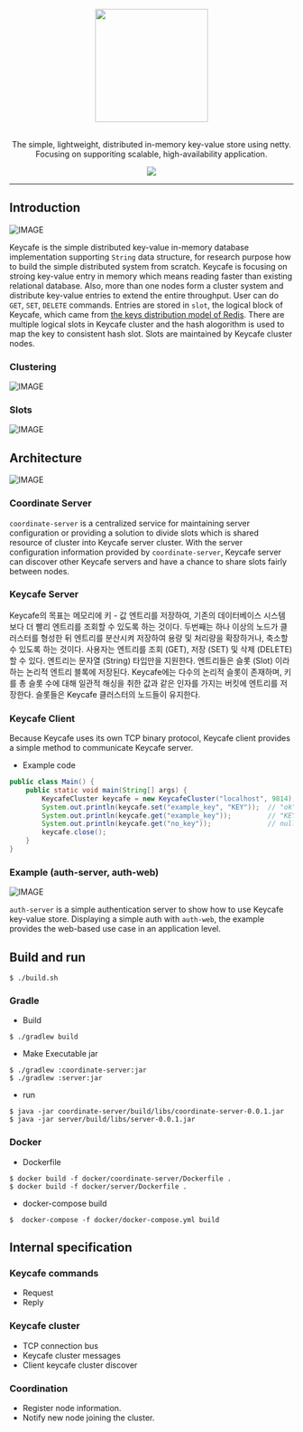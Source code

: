 <div align="center">
  <br/>
  <img src="./docs/images/logo.png" width="200" />
  <br/>
  <br/>
  <p>
    The simple, lightweight, distributed in-memory key-value store using netty. <br/>
    Focusing on supporiting scalable, high-availability application.  
  </p>
  <p>
    <a href="https://github.com/actumn/keycafe/blob/master/LICENSE">
      <img src="https://img.shields.io/badge/license-MIT-blue.svg"/>
    </a>
  </p>
</div>

---
## Introduction
![IMAGE](./docs/images/intro-key-value.png)

Keycafe is the simple distributed key-value in-memory database implementation supporting `String` data structure, for research purpose how to build the simple distributed system from scratch. Keycafe is focusing on stroing key-value entry in memory which means reading faster than existing relational database. Also, more than one nodes form a cluster system and distribute key-value entries to extend the entire throughput. User can do `GET`, `SET`, `DELETE` commands. Entries are stored in `slot`, the logical block of Keycafe, which came from [the keys distribution model of Redis](https://redis.io/topics/cluster-spec#keys-distribution-model). There are multiple logical slots in Keycafe cluster and the hash alogorithm is used to map the key to consistent hash slot. Slots are maintained by Keycafe cluster nodes.


### Clustering
![IMAGE](./docs/images/clustering.png)

### Slots
![IMAGE](./docs/images/clustering-slot.png)

## Architecture
![IMAGE](./docs/images/architecture.png)

### Coordinate Server
`coordinate-server` is a centralized service for maintaining server configuration or providing a solution to divide slots which is shared resource of cluster into Keycafe server cluster. With the server configuration information provided by `coordinate-server`, Keycafe server can discover other Keycafe servers and have a chance to share slots fairly between nodes. 


### Keycafe Server
Keycafe의 목표는 메모리에 키 - 값 엔트리를 저장하여, 기존의 데이터베이스 시스템 보다 더 빨리 엔트리를 조회할 수 있도록 하는 것이다. 두번째는 하나 이상의 노드가 클러스터를 형성한 뒤 엔트리를 분산시켜 저장하여 용량 및 처리량을 확장하거나, 축소할 수 있도록 하는 것이다. 사용자는 엔트리를 조회 (GET), 저장 (SET) 및 삭제 (DELETE) 할 수 있다. 엔트리는 문자열 (String) 타입만을 지원한다. 엔트리들은 슬롯 (Slot) 이라 하는 논리적 엔트리 블록에 저장된다. Keycafe에는 다수의 논리적 슬롯이 존재하며, 키를 총 슬롯 수에 대해 일관적 해싱을 취한 값과 같은 인자를 가지는 버킷에 엔트리를 저장한다. 슬롯들은 Keycafe 클러스터의 노드들이 유지한다.
 
### Keycafe Client
Because Keycafe uses its own TCP binary protocol, Keycafe client provides a simple method to communicate Keycafe server. 
- Example code 
```java
public class Main() {
    public static void main(String[] args) {
        KeycafeCluster keycafe = new KeycafeCluster("localhost", 9814);
        System.out.println(keycafe.set("example_key", "KEY"));  // "ok"
        System.out.println(keycafe.get("example_key"));         // "KEY"
        System.out.println(keycafe.get("no_key"));              // null
        keycafe.close();
    }
}
```

### Example (auth-server, auth-web)
![IMAGE](./docs/images/example-auth-web.png)

`auth-server` is a simple authentication server to show how to use Keycafe key-value store. Displaying a simple auth with `auth-web`, the example provides the web-based use case in an application level. 

## Build and run
```shell script
$ ./build.sh
```
### Gradle
- Build
```shell script
$ ./gradlew build
```
- Make Executable jar
```shell script
$ ./gradlew :coordinate-server:jar
$ ./gradlew :server:jar
```
- run
```shell script
$ java -jar coordinate-server/build/libs/coordinate-server-0.0.1.jar
$ java -jar server/build/libs/server-0.0.1.jar
```
### Docker
- Dockerfile
```shell script
$ docker build -f docker/coordinate-server/Dockerfile .
$ docker build -f docker/server/Dockerfile .
```
- docker-compose build
```shell script
$  docker-compose -f docker/docker-compose.yml build
```

## Internal specification
### Keycafe commands
- Request
- Reply

### Keycafe cluster
- TCP connection bus
- Keycafe cluster messages
- Client keycafe cluster discover

### Coordination
- Register node information.
- Notify new node joining the cluster.



